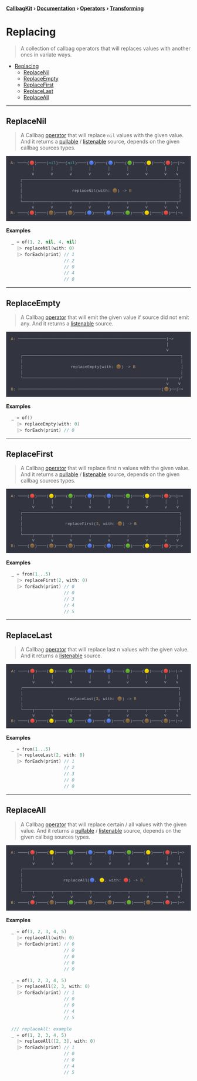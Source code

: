 #### [CallbagKit][Callbag] › [Documentation][Documentation] › [Operators][Operators] › [Transforming][Transforming]
# Replacing
> A collection of callbag operators that will replaces values with another ones in variate ways.

- [Replacing](#replacing)
  - [ReplaceNil](#replacenil)
  - [ReplaceEmpty](#replaceempty)
  - [ReplaceFirst](#replacefirst)
  - [ReplaceLast](#replacelast)
  - [ReplaceAll](#replaceall)

---

## ReplaceNil
> A Callbag [operator][Operators] that will replace `nil` values with the given value.
> And it returns a [pullable][Sources] / [listenable][Sources] source, depends on
> the given callbag sources types.

<img src="./ReplaceNil.png">

<!-- ```swift
A: ────(🔴)────(nil)───(nil)────(🔵)────(🔵)────(🟢)────(🟡)────(🔴)──|─>
         │       │       │       │       │       │       │       │    │
         ⅴ       ⅴ       ⅴ       ⅴ       ⅴ       ⅴ       ⅴ       ⅴ    ⅴ
    ┌──────────────────────────────────────────────────────────────────┐
    │                                                                  │
    │                     replaceNil(with: 🟤) -> B                    │
    │                                                                  │
    └────┬───────┬───────┬───────┬───────┬───────┬───────┬───────┬────┬┘
         ⅴ       ⅴ       ⅴ       ⅴ       ⅴ       ⅴ       ⅴ       ⅴ    ⅴ
B: ────(🔴)────(🟤)────(🟤)────(🔵)────(🔵)────(🟢)────(🟡)────(🔴)──|─>
``` -->

**Examples**

```swift
  _ = of(1, 2, nil, 4, nil)
    |> replaceNil(with: 0)
    |> forEach(print) // 1
                      // 2
                      // 0
                      // 4
                      // 0
```

---

## ReplaceEmpty
> A Callbag [operator][Operators] that will emit the given value if source did not emit any.
> And it returns a  [listenable][Sources] source.

<img src="./ReplaceEmpty.png">

<!-- ```swift
A: ──────────────────────────────────────────────────────────────|─>
                                                                 │
                                                                 ⅴ
    ┌──────────────────────────────────────────────────────────────────┐
    │                                                                  │
    │                    replaceEmpty(with: 🟤) -> B                   │
    │                                                                  │
    └────────────────────────────────────────────────────────────┬────┬┘
                                                                 ⅴ    ⅴ
B: ────────────────────────────────────────────────────────────(🟤)──|─>
``` -->

**Examples**

```swift
  _ = of()
    |> replaceEmpty(with: 0)
    |> forEach(print) // 0
```

---

## ReplaceFirst
> A Callbag [operator][Operators] that will replace first n values with the given value.
> And it returns a [pullable][Sources] / [listenable][Sources] source, depends on
> the given callbag sources types.

<img src="./ReplaceFirst.png">

<!-- ```swift
A: ────(🔴)────(🟡)────(🟢)────(🔵)────(🔵)────(🟢)────(🟡)────(🔴)──|─>
         │       │       │       │       │       │       │       │    │
         ⅴ       ⅴ       ⅴ       ⅴ       ⅴ       ⅴ       ⅴ       ⅴ    ⅴ
    ┌──────────────────────────────────────────────────────────────────┐
    │                                                                  │
    │                  replaceFirst(3, with: 🟤) -> B                  │
    │                                                                  │
    └────┬───────┬───────┬───────┬───────┬───────┬───────┬───────┬────┬┘
         ⅴ       ⅴ       ⅴ       ⅴ       ⅴ       ⅴ       ⅴ       ⅴ    ⅴ
B: ────(🟤)────(🟤)────(🟤)────(🔵)────(🔵)────(🟢)────(🟡)────(🔴)──|─>
``` -->

**Examples**

```swift
  _ = from(1...5)
    |> replaceFirst(2, with: 0)
    |> forEach(print) // 0
                      // 0
                      // 3
                      // 4
                      // 5
```

---

## ReplaceLast
> A Callbag [operator][Operators] that will replace last n values with the given value.
> And it returns a [listenable][Sources] source.

<img src="./ReplaceLast.png">

<!-- ```swift
A: ────(🔴)────(🟡)────(🟢)────(🔵)────(🔵)────(🟢)────(🟡)────(🔴)──|─>
         │       │       │       │       │       │       │       │    │
         ⅴ       ⅴ       ⅴ       ⅴ       ⅴ       ⅴ       ⅴ       ⅴ    ⅴ
    ┌──────────────────────────────────────────────────────────────────┐
    │                                                                  │
    │                   replaceLast(3, with: 🟤) -> B                  │
    │                                                                  │
    └────┬───────┬───────┬───────┬───────┬───────┬───────┬───────┬────┬┘
         ⅴ       ⅴ       ⅴ       ⅴ       ⅴ       ⅴ       ⅴ       ⅴ    ⅴ
B: ────(🔴)────(🟡)────(🟢)────(🔵)────(🔵)────(🟤)────(🟤)────(🟤)──|─>
``` -->

**Examples**

```swift
  _ = from(1...5)
    |> replaceLast(2, with: 0)
    |> forEach(print) // 1
                      // 2
                      // 3
                      // 0
                      // 0
```

---

## ReplaceAll
> A Callbag [operator][Operators] that will replace certain / all values with the given value.
> And it returns a [pullable][Sources] / [listenable][Sources] source, depends on
> the given callbag sources types.

<img src="./ReplaceAll.png">

<!-- ```swift
A: ────(🔴)────(🟡)────(🟢)────(🔵)────(🔵)────(🟢)────(🟡)────(🔴)──|─>
         │       │       │       │       │       │       │       │    │
         ⅴ       ⅴ       ⅴ       ⅴ       ⅴ       ⅴ       ⅴ       ⅴ    ⅴ
    ┌──────────────────────────────────────────────────────────────────┐
    │                                                                  │
    │                 replaceAll(🔵, 🟡, with: 🔴) -> B                │
    │                                                                  │
    └────┬───────┬───────┬───────┬───────┬───────┬───────┬───────┬────┬┘
         ⅴ       ⅴ       ⅴ       ⅴ       ⅴ       ⅴ       ⅴ       ⅴ    ⅴ
B: ────(🔴)────(🟤)────(🟢)────(🟤)────(🟤)────(🟢)────(🟤)────(🔴)──|─>
``` -->

**Examples**

```swift
  _ = of(1, 2, 3, 4, 5)
    |> replaceAll(with: 0)
    |> forEach(print) // 0
                      // 0
                      // 0
                      // 0
                      // 0
```

```swift
  _ = of(1, 2, 3, 4, 5)
    |> replaceAll(2, 3, with: 0)
    |> forEach(print) // 1
                      // 0
                      // 0
                      // 4
                      // 5
```

```swift
  /// replaceAll: example
  _ = of(1, 2, 3, 4, 5)
    |> replaceAll([2, 3], with: 0)
    |> forEach(print) // 1
                      // 0
                      // 0
                      // 4
                      // 5
```


[Callbag]: <../../../README.md> (Callbag)
[Documentation]: <../../README.md> (Documentation)
[Operators]: <../README.md> (Operators)
[Transforming]: <./README.md> (Transforming)

[Sources]: <../../Sources/README.md> (Sources)
